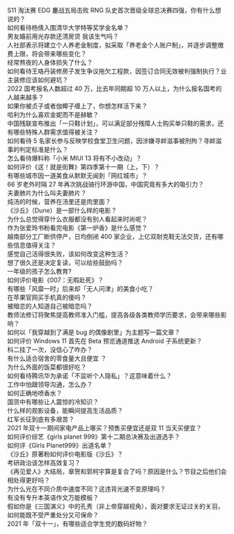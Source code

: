 S11 淘汰赛 EDG 鏖战五局击败 RNG 队史首次晋级全球总决赛四强，你有什么想说的？  
如何看待杨倩入围清华大学特等奖学金名单？  
男友婚前用光存款还清房贷 我该生气吗？  
人社部表示将建立个人养老金制度，拟采取「养老金个人账户制」，并逐步调整缴费上限，将会带来哪些变化？  
经常熬夜的人身体损失了什么？  
如何看待王珞丹装修房子发生争议拖欠工程款，因签订合同无效被判强制执行？业主装修应该如何避坑？  
2022 国考报名人数超过 40 万，比去年同期超 10 万人以上，为什么报名国考的人越来越多？  
如果你被贞子或者伽椰子缠上了，你想怎样活下来？  
哈利为什么喜欢金妮而不是赫敏？  
中国残联宣布推出「一只鞋计划」，可以满足部分残障人士购买单只鞋的需求，还有哪些特殊人群需求值得被关注？  
如何看待 5 名家长参与反映学校食堂卫生问题，因涉嫌寻衅滋事被刑拘？寻衅滋事的判定标准是什么？  
怎么看待爆料称「小米 MIUI 13 将有不小改动」？  
如何评价《这！就是街舞》第四季第十一期（上，下）？  
有哪些城市因一道美食从默默无闻到「网红城市」？  
66 岁老外时隔 27 年再次挑战骑行环游中国，中国究竟有多大的吸引力？  
夫妻肺片为什么叫夫妻肺片？  
炖汤的时候，营养在汤里还是肉里面？  
《沙丘》（Dune）是一部什么样的电影？  
为什么总觉得穿什么衣服都没有别人看起来时尚呢？  
作为张爱玲书粉看完电影《第一炉香》是什么感觉？  
越南部分工厂断供停产，日均倒闭 400 家企业，上亿双耐克鞋无法交货，还有哪些信息值得关注？  
感觉自己活得很失败，该如何改变这种生活？  
想了很久还是决定复读，可以给些鼓励吗？  
一年级的孩子怎么教育?  
如何评价电影《007：无暇赴死》？  
有哪些「风靡一时」后来却「无人问津」的美食小吃？  
在苹果官网买手机真的傻吗？  
被暗恋的人知道自己被暗恋吗？  
教师法修订将聚焦提高教师准入门槛，提高各级各类教师学历要求，会带来哪些影响？  
如何以「我穿越到了满是 bug 的偶像剧里」为主题写一篇文章？  
如何评价 Windows 11 首先在 Beta 预览通道推送 Android 子系统更新？  
科二挂了一次，没信心了咋办？  
有什么适合宿舍的零食量大且便宜 ？  
为什么外面的饭菜都很好吃？  
如何看待腾讯华为承诺「不监听个人隐私」？这意味着什么？  
工作中怕跟领导沟通，怎么办？  
如何正确地喷香水？  
国货中有哪些让人震惊的冷知识？  
什么样的观影设备，能瞬间提高生活品质？  
红军长征到底有多艰苦？  
2021 年双十一期间家电产品上哪买？预售买便宜还是双 11 当天买便宜？  
如何评价综艺《girls planet 999》第十二期总决赛及出道选手？  
如何评《Girls Planet999》出道名单？  
《沙丘》原著粉如何评价电影版《沙丘》？  
考研政治该怎样高效复习？  
《再见爱人》大结局，章贺和郭柯宇算是复合了吗？原因是什么？节目之后他们会相处得更好吗？  
为什么光在不同介质中速度不同？这违背光速不变原理吗？  
有没有专升本英语作文万能模板？  
假如你是《三国演义》中的孔秀（非上帝穿越视角），面对要求无证过关的关羽，如何能既不受严重处分又可保命？  
2021 年「双十一」，有哪些适合学生党的数码好物？  
